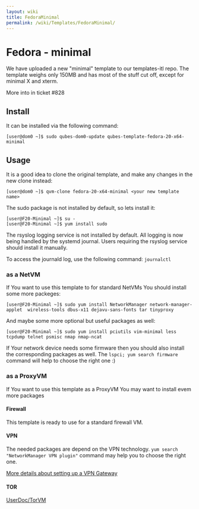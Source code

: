 ```yaml
---
layout: wiki
title: FedoraMinimal
permalink: /wiki/Templates/FedoraMinimal/
---
```


Fedora - minimal
================

We have uploaded a new "minimal" template to our templates-itl repo. The template weighs only 150MB and has most of the stuff cut off, except for minimal X and xterm.

More into in ticket \#828

Install
-------

It can be installed via the following command:

``` {.wiki}
[user@dom0 ~]$ sudo qubes-dom0-update qubes-template-fedora-20-x64-minimal
```

Usage
-----

It is a good idea to clone the original template, and make any changes in the new clone instead:

``` {.wiki}
[user@dom0 ~]$ qvm-clone fedora-20-x64-minimal <your new template name>
```

The sudo package is not installed by default, so lets install it:

``` {.wiki}
[user@F20-Minimal ~]$ su - 
[user@F20-Minimal ~]$ yum install sudo
```

The rsyslog logging service is not installed by default. All logging is now being handled by the systemd journal. Users requiring the rsyslog service should install it manually.

To access the journald log, use the following command: `journalctl`

### as a NetVM

If You want to use this template to for standard NetVMs You should install some more packeges:

``` {.wiki}
[user@F20-Minimal ~]$ sudo yum install NetworkManager network-manager-applet  wireless-tools dbus-x11 dejavu-sans-fonts tar tinyproxy
```

And maybe some more optional but useful packages as well:

``` {.wiki}
[user@F20-Minimal ~]$ sudo yum install pciutils vim-minimal less tcpdump telnet psmisc nmap nmap-ncat
```

If Your network device needs some firmware then you should also install the corresponding packages as well. The `lspci; yum search firmware` command will help to choose the right one :)

### as a ProxyVM

If You want to use this template as a ProxyVM You may want to install evem more packages

#### Firewall

This template is ready to use for a standard firewall VM.

#### VPN

The needed packages are depend on the VPN technology. `yum search "NetworkManager VPN plugin"` command may help you to choose the right one.

[More details about setting up a VPN Gateway](/wiki/VPN#ProxyVM)

#### TOR

[UserDoc/TorVM](/wiki/UserDoc/TorVM)
